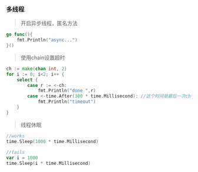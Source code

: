
### 多线程


> 开启异步线程，匿名方法

```go
go func(){
    fmt.Println("async...")
}()
```

> 使用chain设置超时

```go
ch := make(chan int, 2)
for i := 0; i<2; i++ {
    select {
		case r := <-ch:
			fmt.Println("done ",r)
		case <-time.After(300 * time.Millisecond): //这个时间是最后一次ch有值的超时
			fmt.Println("timeout")
	}
}
```


> 线程休眠

```go
//works
time.Sleep(1000 * time.Millisecond)
    
//fails
var i = 1000
time.Sleep(i * time.Millisecond)
```
    
    

    